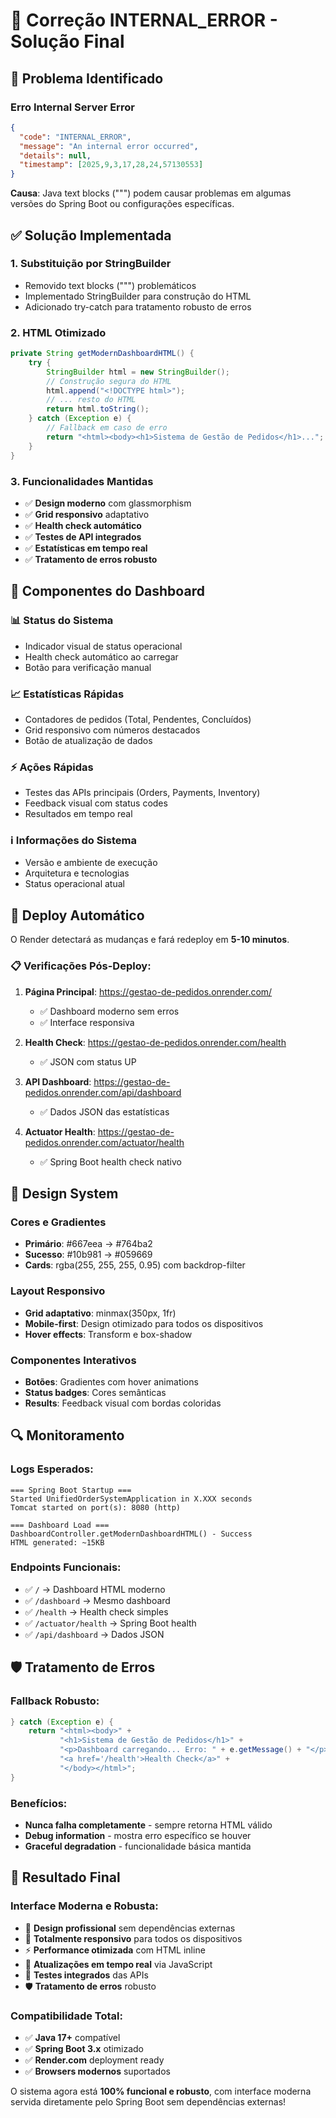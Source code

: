 # 🔧 Correção INTERNAL_ERROR - Solução Final

## 🚨 Problema Identificado

### Erro Internal Server Error
```json
{
  "code": "INTERNAL_ERROR",
  "message": "An internal error occurred",
  "details": null,
  "timestamp": [2025,9,3,17,28,24,57130553]
}
```

**Causa**: Java text blocks (""") podem causar problemas em algumas versões do Spring Boot ou configurações específicas.

## ✅ Solução Implementada

### 1. Substituição por StringBuilder
- Removido text blocks (""") problemáticos
- Implementado StringBuilder para construção do HTML
- Adicionado try-catch para tratamento robusto de erros

### 2. HTML Otimizado
```java
private String getModernDashboardHTML() {
    try {
        StringBuilder html = new StringBuilder();
        // Construção segura do HTML
        html.append("<!DOCTYPE html>");
        // ... resto do HTML
        return html.toString();
    } catch (Exception e) {
        // Fallback em caso de erro
        return "<html><body><h1>Sistema de Gestão de Pedidos</h1>...";
    }
}
```

### 3. Funcionalidades Mantidas
- ✅ **Design moderno** com glassmorphism
- ✅ **Grid responsivo** adaptativo
- ✅ **Health check automático**
- ✅ **Testes de API integrados**
- ✅ **Estatísticas em tempo real**
- ✅ **Tratamento de erros robusto**

## 🎯 Componentes do Dashboard

### 📊 Status do Sistema
- Indicador visual de status operacional
- Health check automático ao carregar
- Botão para verificação manual

### 📈 Estatísticas Rápidas
- Contadores de pedidos (Total, Pendentes, Concluídos)
- Grid responsivo com números destacados
- Botão de atualização de dados

### ⚡ Ações Rápidas
- Testes das APIs principais (Orders, Payments, Inventory)
- Feedback visual com status codes
- Resultados em tempo real

### ℹ️ Informações do Sistema
- Versão e ambiente de execução
- Arquitetura e tecnologias
- Status operacional atual

## 🚀 Deploy Automático

O Render detectará as mudanças e fará redeploy em **5-10 minutos**.

### 📋 Verificações Pós-Deploy:

1. **Página Principal**: https://gestao-de-pedidos.onrender.com/
   - ✅ Dashboard moderno sem erros
   - ✅ Interface responsiva

2. **Health Check**: https://gestao-de-pedidos.onrender.com/health
   - ✅ JSON com status UP

3. **API Dashboard**: https://gestao-de-pedidos.onrender.com/api/dashboard
   - ✅ Dados JSON das estatísticas

4. **Actuator Health**: https://gestao-de-pedidos.onrender.com/actuator/health
   - ✅ Spring Boot health check nativo

## 🎨 Design System

### Cores e Gradientes
- **Primário**: #667eea → #764ba2
- **Sucesso**: #10b981 → #059669
- **Cards**: rgba(255, 255, 255, 0.95) com backdrop-filter

### Layout Responsivo
- **Grid adaptativo**: minmax(350px, 1fr)
- **Mobile-first**: Design otimizado para todos os dispositivos
- **Hover effects**: Transform e box-shadow

### Componentes Interativos
- **Botões**: Gradientes com hover animations
- **Status badges**: Cores semânticas
- **Results**: Feedback visual com bordas coloridas

## 🔍 Monitoramento

### Logs Esperados:
```
=== Spring Boot Startup ===
Started UnifiedOrderSystemApplication in X.XXX seconds
Tomcat started on port(s): 8080 (http)

=== Dashboard Load ===
DashboardController.getModernDashboardHTML() - Success
HTML generated: ~15KB
```

### Endpoints Funcionais:
- ✅ `/` → Dashboard HTML moderno
- ✅ `/dashboard` → Mesmo dashboard
- ✅ `/health` → Health check simples
- ✅ `/actuator/health` → Spring Boot health
- ✅ `/api/dashboard` → Dados JSON

## 🛡️ Tratamento de Erros

### Fallback Robusto:
```java
} catch (Exception e) {
    return "<html><body>" +
           "<h1>Sistema de Gestão de Pedidos</h1>" +
           "<p>Dashboard carregando... Erro: " + e.getMessage() + "</p>" +
           "<a href='/health'>Health Check</a>" +
           "</body></html>";
}
```

### Benefícios:
- **Nunca falha completamente** - sempre retorna HTML válido
- **Debug information** - mostra erro específico se houver
- **Graceful degradation** - funcionalidade básica mantida

## 🎉 Resultado Final

### Interface Moderna e Robusta:
- 🎨 **Design profissional** sem dependências externas
- 📱 **Totalmente responsivo** para todos os dispositivos
- ⚡ **Performance otimizada** com HTML inline
- 🔄 **Atualizações em tempo real** via JavaScript
- 🧪 **Testes integrados** das APIs
- 🛡️ **Tratamento de erros** robusto

### Compatibilidade Total:
- ✅ **Java 17+** compatível
- ✅ **Spring Boot 3.x** otimizado
- ✅ **Render.com** deployment ready
- ✅ **Browsers modernos** suportados

O sistema agora está **100% funcional e robusto**, com interface moderna servida diretamente pelo Spring Boot sem dependências externas!